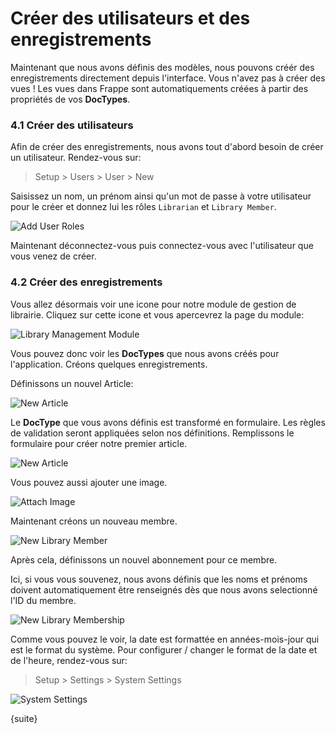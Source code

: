 <!-- base_template: frappe_io/www/frappe/frappe_base.html --><!-- add-breadcrumbs -->
# Créer des utilisateurs et des enregistrements

Maintenant que nous avons définis des modèles, nous pouvons créér des enregistrements directement depuis l'interface. Vous
n'avez pas à créer des vues ! Les vues dans Frappe sont automatiquements créées à partir des propriétés de vos **DocTypes**.

### 4.1 Créer des utilisateurs

Afin de créer des enregistrements, nous avons tout d'abord besoin de créer un utilisateur. Rendez-vous sur:

> Setup > Users > User > New

Saisissez un nom, un prénom ainsi qu'un mot de passe à votre utilisateur pour le créer et donnez lui les rôles  `Librarian`
 et `Library Member`.

<img class="screenshot" alt="Add User Roles" src="/docs/assets/img/add_user_roles.png">

Maintenant déconnectez-vous puis connectez-vous avec l'utilisateur que vous venez de créer.

### 4.2 Créer des enregistrements

Vous allez désormais voir une icone pour notre module de gestion de librairie. Cliquez sur cette icone et vous apercevrez
la page du module:

<img class="screenshot" alt="Library Management Module" src="/docs/assets/img/lib_management_module.png">

Vous pouvez donc voir les **DocTypes** que nous avons créés pour l'application. Créons quelques enregistrements.

Définissons un nouvel Article:

<img class="screenshot" alt="New Article" src="/docs/assets/img/new_article_blank.png">

Le **DocType** que vous avons définis est transformé en formulaire. Les règles de validation seront appliquées selon nos
définitions. Remplissons le formulaire pour créer notre premier article.

<img class="screenshot" alt="New Article" src="/docs/assets/img/new_article.png">

Vous pouvez aussi ajouter une image.

<img class="screenshot" alt="Attach Image" src="/docs/assets/img/attach_image.gif">

Maintenant créons un nouveau membre.

<img class="screenshot" alt="New Library Member" src="/docs/assets/img/new_member.png">

Après cela, définissons un nouvel abonnement pour ce membre.

Ici, si vous vous souvenez, nous avons définis que les noms et prénoms doivent automatiquement être renseignés dès que nous
avons selectionné l'ID du membre.

<img class="screenshot" alt="New Library Membership" src="/docs/assets/img/new_lib_membership.png">

Comme vous pouvez le voir, la date est formattée en années-mois-jour qui est le format du système. Pour configurer / changer 
le format de la date et de l'heure, rendez-vous sur:

> Setup > Settings > System Settings

<img class="screenshot" alt="System Settings" src="/docs/assets/img/system_settings.png">

{suite}

